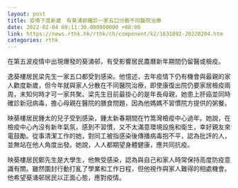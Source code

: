 ```yaml
---
layout: post
title: 疫情下度新歲　有葵涌邨確診一家五口分散不同醫院治療
date: 2022-02-04 09:11:30.000000000 +08:00
link: https://news.rthk.hk/rthk/ch/component/k2/1631892-20220204.htm
categories: rthk
---
```


在第五波疫情中出現爆發的葵涌邨，有受影響居民農曆新年期間仍留醫或檢疫。 

逸葵樓居民梁先生一家五口都受到感染。他憶述，去年疫情下仍有機會與最親的家人歡度新歲，但今年就與家人分散在不同醫院治療，即使康復出院仍要家居檢疫兩周，未知何時才可一家共聚。梁先生目前最掛心的是年長母親，她患上肝癌並同時確診新冠病毒，擔心母親在醫院的膳食問題，因為他媽媽不習慣院方提供的粥餐。 

映葵樓居民鍾太的兒子受到感染，鍾太新春期間在竹篙灣檢疫中心過年。她說，在檢疫中心內沒有新年氣氛，感到不習慣，又不太滿意環境設施和衛生，幸好親友來電鼓勵。從事清潔工作的她，對同工被指感染後傳播病毒抱不平，認為批評的人，並無站在他人角度出發。她說，人人都期望身體健康，應共同抗疫。

映葵樓居民鄭先生是大學生，他無受感染，認為與自己和家人時常保持高度防疫意識有關。雖然圍封行動打亂了學業和工作日程，但他視作與家人難得的相處機會。他希望葵涌邨居民以正面心態，應對疫情。
